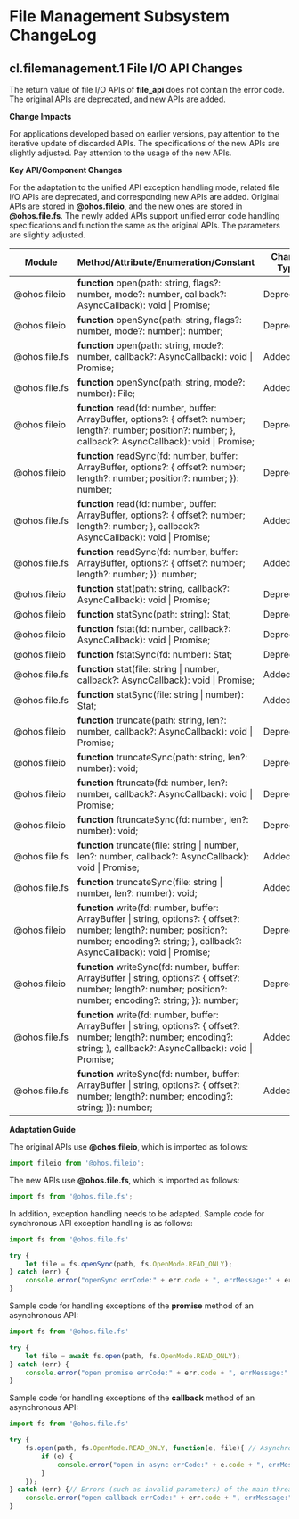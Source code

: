 # File Management Subsystem ChangeLog

## cl.filemanagement.1 File I/O API Changes

The return value of file I/O APIs of **file_api** does not contain the error code. The original APIs are deprecated, and new APIs are added.

**Change Impacts**

For applications developed based on earlier versions, pay attention to the iterative update of discarded APIs. The specifications of the new APIs are slightly adjusted. Pay attention to the usage of the new APIs.

**Key API/Component Changes**

For the adaptation to the unified API exception handling mode, related file I/O APIs are deprecated, and corresponding new APIs are added. Original APIs are stored in **@ohos.fileio**, and the new ones are stored in **@ohos.file.fs**. The newly added APIs support unified error code handling specifications and function the same as the original APIs. The parameters are slightly adjusted.

| Module       | Method/Attribute/Enumeration/Constant                                         | Change Type|
| ------------- | ------------------------------------------------------------ | -------- |
| @ohos.fileio  | **function** open(path: string, flags?: number, mode?: number, callback?: AsyncCallback<number>): void \| Promise<number>; | Deprecated    |
| @ohos.fileio  | **function** openSync(path: string, flags?: number, mode?: number): number; | Deprecated    |
| @ohos.file.fs | **function**  open(path: string, mode?: number, callback?: AsyncCallback<File>): void \| Promise<File>; | Added    |
| @ohos.file.fs | **function** openSync(path: string, mode?: number): File;    | Added    |
| @ohos.fileio  | **function** read(fd: number, buffer: ArrayBuffer, options?: { offset?: number; length?: number; position?: number; }, callback?: AsyncCallback<ReadOut>): void \| Promise<ReadOut>; | Deprecated    |
| @ohos.fileio  | **function** readSync(fd: number, buffer: ArrayBuffer, options?: { offset?: number; length?: number; position?: number; }): number; | Deprecated    |
| @ohos.file.fs | **function** read(fd: number, buffer: ArrayBuffer, options?: { offset?: number; length?: number; }, callback?: AsyncCallback<number>): void \| Promise<number>; | Added    |
| @ohos.file.fs | **function** readSync(fd: number, buffer: ArrayBuffer, options?: { offset?: number; length?: number; }): number; | Added    |
| @ohos.fileio  | **function** stat(path: string, callback?: AsyncCallback<Stat>): void \| Promise<Stat>; | Deprecated    |
| @ohos.fileio  | **function** statSync(path: string): Stat;                   | Deprecated    |
| @ohos.fileio  | **function** fstat(fd: number, callback?: AsyncCallback<Stat>): void \| Promise<Stat>; | Deprecated    |
| @ohos.fileio  | **function** fstatSync(fd: number): Stat;                    | Deprecated    |
| @ohos.file.fs | **function** stat(file: string \| number, callback?: AsyncCallback<Stat>): void \| Promise<Stat>; | Added    |
| @ohos.file.fs | **function** statSync(file: string \| number): Stat;         | Added    |
| @ohos.fileio  | **function** truncate(path: string, len?: number, callback?: AsyncCallback<void>): void \| Promise<void>; | Deprecated    |
| @ohos.fileio  | **function** truncateSync(path: string, len?: number): void; | Deprecated    |
| @ohos.fileio  | **function** ftruncate(fd: number, len?: number, callback?: AsyncCallback<void>): void \| Promise<void>; | Deprecated    |
| @ohos.fileio  | **function** ftruncateSync(fd: number, len?: number): void;  | Deprecated    |
| @ohos.file.fs | **function** truncate(file: string \| number, len?: number, callback?: AsyncCallback<void>): void \| Promise<void>; | Added    |
| @ohos.file.fs | **function** truncateSync(file: string \| number, len?: number): void; | Added    |
| @ohos.fileio  | **function** write(fd: number, buffer: ArrayBuffer \| string, options?: { offset?: number; length?: number; position?: number; encoding?: string; }, callback?: AsyncCallback<number>): void \| Promise<void>; | Deprecated    |
| @ohos.fileio  | **function** writeSync(fd: number, buffer: ArrayBuffer \| string, options?: { offset?: number; length?: number; position?: number; encoding?: string; }): number; | Deprecated    |
| @ohos.file.fs | **function** write(fd: number, buffer: ArrayBuffer \| string, options?: { offset?: number; length?: number; encoding?: string; }, callback?: AsyncCallback<number>): void \| Promise<void>; | Added    |
| @ohos.file.fs | **function** writeSync(fd: number, buffer: ArrayBuffer \| string, options?: { offset?: number; length?: number; encoding?: string; }): number; | Added    |

**Adaptation Guide**

The original APIs use **@ohos.fileio**, which is imported as follows:

```js
import fileio from '@ohos.fileio';
```

The new APIs use **@ohos.file.fs**, which is imported as follows:

```js
import fs from '@ohos.file.fs';
```

In addition, exception handling needs to be adapted. Sample code for synchronous API exception handling is as follows:
```js
import fs from '@ohos.file.fs'

try {
    let file = fs.openSync(path, fs.OpenMode.READ_ONLY);
} catch (err) {
    console.error("openSync errCode:" + err.code + ", errMessage:" + err.message);
}
```
Sample code for handling exceptions of the **promise** method of an asynchronous API:
```js
import fs from '@ohos.file.fs'

try {
    let file = await fs.open(path, fs.OpenMode.READ_ONLY);
} catch (err) {
    console.error("open promise errCode:" + err.code + ", errMessage:" + err.message);
}
```

Sample code for handling exceptions of the **callback** method of an asynchronous API:
```js
import fs from '@ohos.file.fs'

try {
    fs.open(path, fs.OpenMode.READ_ONLY, function(e, file){ // Asynchronous thread (such as system call) errors are obtained from the callback.
        if (e) {
            console.error("open in async errCode:" + e.code + ", errMessage:" + e.message);
        }
    });
} catch (err) {// Errors (such as invalid parameters) of the main thread are obtained through try catch.
    console.error("open callback errCode:" + err.code + ", errMessage:" + err.message);
}
```
